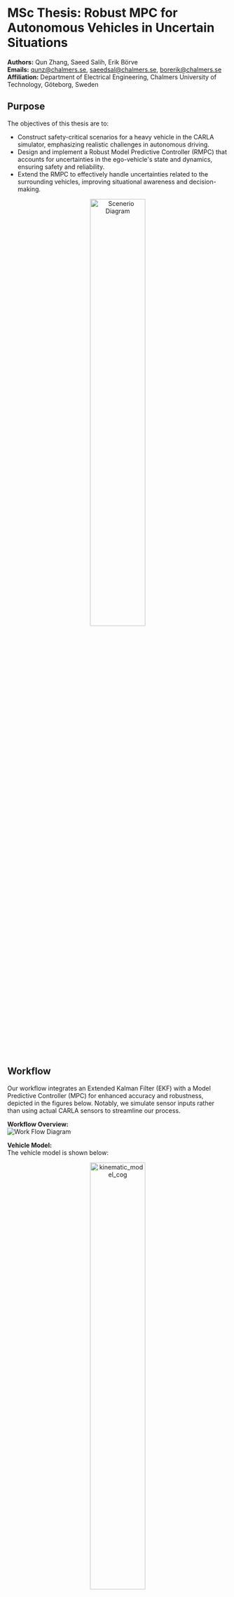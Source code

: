 # MSc Thesis: Robust MPC for Autonomous Vehicles in Uncertain Situations

**Authors:** Qun Zhang, Saeed Salih, Erik Börve   
**Emails:** [qunz@chalmers.se](mailto:qunz@chalmers.se), [saeedsal@chalmers.se](mailto:saeedsal@chalmers.se), [borerik@chalmers.se](mailto:borerik@chalmers.se)  
**Affiliation:** Department of Electrical Engineering, Chalmers University of Technology, Göteborg, Sweden

## Purpose

The objectives of this thesis are to:

- Construct safety-critical scenarios for a heavy vehicle in the CARLA simulator, emphasizing realistic challenges in autonomous driving.
- Design and implement a Robust Model Predictive Controller (RMPC) that accounts for uncertainties in the ego-vehicle's state and dynamics, ensuring safety and reliability.
- Extend the RMPC to effectively handle uncertainties related to the surrounding vehicles, improving situational awareness and decision-making.
<p align="center">
  <img src="Figure/scenerio.png" alt="Scenerio Diagram" width="50%">
</p>

## Workflow

Our workflow integrates an Extended Kalman Filter (EKF) with a Model Predictive Controller (MPC) for enhanced accuracy and robustness, depicted in the figures below. Notably, we simulate sensor inputs rather than using actual CARLA sensors to streamline our process.

**Workflow Overview:**  
![Work Flow Diagram](Figure/Work_flow.png)

**Vehicle Model:**  
The vehicle model is shown below:  
<!-- ![Vehicle Model](Figure/kinematic_model_cog.png) -->
<p align="center">
  <img src="Figure\kinematic_model_cog.png" alt="kinematic_model_cog" width="50%">
</p>

**Trajectory Propagation:**  
The difference between the simulated vehicle in CARLA and our nominal model is treated as noise. The figure illustrates how this discrepancy propagates over time.  
![Propagation of Trajectory](Figure/propagation_of_trajectory.png)


**Constraint Definitions:**  
<p align="center">
  <img src="Figure\Constraint.gif" alt="Constraints Defination" width="100%">
</p>

For detailed constraint definitions, please refer to our supervisor's paper:  

```
E. Börve, N. Murgovski, and L. Laine, "Interaction-Aware Trajectory Prediction and Planning in Dense Highway Traffic using Distributed Model Predictive Control."
```

If you find the details on constraint definitions helpful or if they've sparked some ideas for your own work, we'd really appreciate it if you could cite our supervisor's paper.



**Illustration of the coordinate system** 
![ Illustration of the coordinate system](Figure/Illistration_of_coordinate_system.png)

**SMPC Theory:**  
![MPC Constraint Theory](Figure/smpc_theory.png)
**SMPC Constraint Tightening:**  
To address these issues, we employ Stochastic MPC (SMPC) techniques to tighten state constraints, especially for trailing and lane changing maneuvers.  
<!-- ![MPC Constraint Tightening](Figure/MPC_tighten_bound.jpg)
![MPC Constraint Tightening_ACC](Figure/Tightened_trailing.png)
![MPC Constraint Tightening_OverTaking](Figure/Tightened_overtake.png) -->  


![MPC Constraint Comparison](Figure/comparsion.png)

**Figure(a),(b),(c) are the initial constraints  and the constraints after the SMPC**   



![MPC Constraint Tightening](Figure/Tightened_constraints.png)



## Simulation in the CARLA Environment

<!-- **Decision Making Process:**  
<p align="center">
  <img src="Figure/decision_master.gif" alt="Decision Making Process" width="100%">
</p> -->

**Simulation in CARLA:**  

```
Collision Avoidance Success Rate:  99/100 
(Simulate in CARLA with 100 experiments of randomly generated environment)
```

<p align="center">
  <img src="Figure/CARLA_SIM.gif" alt="Decision Making Process" width="100%">
</p>

**Driving in Heavy Traffic Conditions:**  
<p align="center">
  <img src="Figure/crazy_traffic_mix3.gif" alt="Heavy Traffic Conditions" width="100%">
</p>

**Driving in Heavy Traffic Conditions using EKF:**  
<p align="center">
  <img src="Figure/crazy_traffic_mix3_EKF.gif" alt="Controller Testing in CARLA" width="100%">
</p>

**Controller Testing in CARLA:**  
<p align="center">
  <img src="Figure/CARLA_simulation_compare_ref.gif" alt="Controller Testing in CARLA" width="100%">
</p>

**Vehicle Trajectory:**  
The comparison of trajectory with mpc and smpc.
<p align="center">
  <img src="Figure/velocity_tracking_layout_nosmpc.png" alt="Vehicle Trajectory" width="100%">
</p>
<p align="center">
  <img src="Figure/velocity_tracking_layout.png" alt="Vehicle Trajectory" width="100%">
</p>

<p align="center">
  <img src="Figure/acceleration_profile_nosmpc.png" alt="Vehicle Trajectory" width="49%">
  <img src="Figure/acceleration_profile.png" alt="acceleration" width="49%">
</p>

